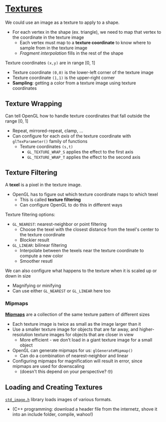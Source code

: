 # [Textures](https://learnopengl.com/Getting-started/Textures)

We could use an image as a texture to apply to a shape.
* For each vertex in the shape (ex. triangle), we need to map that vertex to the coordinate in the texture image
  * Each vertex must map to a **texture coordinate** to know where to sample from in the texture image
  * *Fragment interpolation* fills in the rest of the shape

Texture coordinates `(x,y)` are in range [0, 1]
* Texture coordinate `(0,0)` is the lower-left corner of the texture image
* Texture coordinate `(1,1)` is the upper-right corner
* **Sampling**: getting a color from a texture image using texture coordinates


## Texture Wrapping

Can tell OpenGL how to handle texture coordinates that fall outside the range [0, 1]
* Repeat, mirrored-repeat, clamp, ...
* Can configure for each *axis* of the texture coordinate with `glTexParameter()` family of functions
  * Texture coordinates `(s,t)`
    * `GL_TEXTURE_WRAP_S` applies the effect to the first axis
    * `GL_TEXTURE_WRAP_T` applies the effect to the second axis


## Texture Filtering

A **texel** is a pixel in the texture image.
* OpenGL has to figure out which texture coordinate maps to which texel
  * This is called **texture filtering**
  * Can configure OpenGL to do this in different ways

Texture filtering options:
* `GL_NEAREST`: nearest-neighbor or point filtering
  * Choose the texel with the closest distance from the texel's center to the texture coordinate
  * Blockier result
* `GL_LINEAR`: bilinear filtering
  * Interpolate between the texels near the texture coordinate to compute a new color
  * Smoother resutl

We can also configure what happens to the texture when it is scaled up or down in size
* Magnifying or minifying
* Can use either `GL_NEAREST` or `GL_LINEAR` here too

### Mipmaps

[**Mipmaps**](https://en.wikipedia.org/wiki/Mipmap) are a collection of the same texture pattern of different sizes
* Each texture image is twice as small as the image larger than it
* Use a smaller texture image for objects that are far away, and higher-resolution texture images for objects that are closer in view
  * More efficient - we don't load in a giant texture image for a small object
* OpenGL can generate mipmaps for us: `glGenerateMipmap()`
  * Can do a combination of nearest-neighbor and linear
* Configuring mipmaps for magnification will result in error, since mipmaps are used for downscaling
  * (doesn't this depend on your perspective? 🤓)

## Loading and Creating Textures

[`std_image.h`](https://github.com/nothings/stb/blob/master/stb_image.h) library loads images of various formats.
* (C++ programming: download a header file from the internetz, shove it into an include folder, compile, wahoo!)

